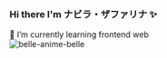 ### Hi there I'm ナビラ・ザファリナ ✨
🌱 I’m currently learning frontend web        
![belle-anime-belle](https://github.com/faryna03/faryna03/assets/99628696/16bc047b-176d-46c7-9d19-f46ec5648e59)




<!--
**faryna03/faryna03** is a ✨ _special_ ✨ repository because its `README.md` (this file) appears on your GitHub profile.

Here are some ideas to get you started:

- 🔭 I’m currently working on ...
- 🌱 I’m currently learning ...
- 👯 I’m looking to collaborate on ...
- 🤔 I’m looking for help with ...
- 💬 Ask me about ...
- 📫 How to reach me: ...
- 😄 Pronouns: ...
- ⚡ Fun fact: ...
-->
